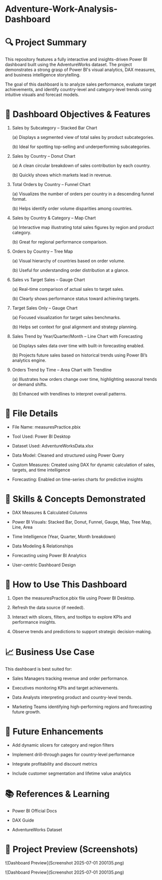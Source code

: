 # Adventure-Work-Analysis-Dashboard
# 🔍 Project Summary
This repository features a fully interactive and insights-driven Power BI dashboard built using the AdventureWorks dataset. The project demonstrates a strong grasp of Power BI's visual analytics, DAX measures, and business intelligence storytelling.

The goal of this dashboard is to analyze sales performance, evaluate target achievements, and identify country-level and category-level trends using intuitive visuals and forecast models.

# 📌 Dashboard Objectives & Features
1. Sales by Subcategory – Stacked Bar Chart
   
     (a) Displays a segmented view of total sales by product subcategories.
 
     (b) Ideal for spotting top-selling and underperforming subcategories.

2. Sales by Country – Donut Chart

     (a) A clean circular breakdown of sales contribution by each country.

     (b) Quickly shows which markets lead in revenue.

3. Total Orders by Country – Funnel Chart

     (a) Visualizes the number of orders per country in a descending funnel format.

     (b) Helps identify order volume disparities among countries.

4. Sales by Country & Category – Map Chart

      (a) Interactive map illustrating total sales figures by region and product category.

      (b) Great for regional performance comparison.

5. Orders by Country – Tree Map

      (a) Visual hierarchy of countries based on order volume.

      (b) Useful for understanding order distribution at a glance.

6. Sales vs Target Sales – Gauge Chart

      (a) Real-time comparison of actual sales to target sales.

      (b) Clearly shows performance status toward achieving targets.

7. Target Sales Only – Gauge Chart

      (a) Focused visualization for target sales benchmarks.

      (b) Helps set context for goal alignment and strategy planning.

8. Sales Trend by Year/Quarter/Month – Line Chart with Forecasting

      (a) Displays sales data over time with built-in forecasting enabled.

      (b) Projects future sales based on historical trends using Power BI’s analytics engine.

10. Orders Trend by Time – Area Chart with Trendline

      (a) Illustrates how orders change over time, highlighting seasonal trends or demand shifts.

       (b) Enhanced with trendlines to interpret overall patterns.

# 📁 File Details
* File Name: measuresPractice.pbix

* Tool Used: Power BI Desktop

* Dataset Used: AdventureWorksData.xlsx

* Data Model: Cleaned and structured using Power Query

* Custom Measures: Created using DAX for dynamic calculation of sales, targets, and time intelligence

* Forecasting: Enabled on time-series charts for predictive insights

# 🧠 Skills & Concepts Demonstrated
* DAX Measures & Calculated Columns

* Power BI Visuals: Stacked Bar, Donut, Funnel, Gauge, Map, Tree Map, Line, Area

* Time Intelligence (Year, Quarter, Month breakdown)

* Data Modeling & Relationships

* Forecasting using Power BI Analytics

* User-centric Dashboard Design

# 🚀 How to Use This Dashboard
1. Open the measuresPractice.pbix file using Power BI Desktop.

2. Refresh the data source (if needed).

3. Interact with slicers, filters, and tooltips to explore KPIs and performance insights.

4. Observe trends and predictions to support strategic decision-making.

# 📈 Business Use Case
This dashboard is best suited for:

* Sales Managers tracking revenue and order performance.

* Executives monitoring KPIs and target achievements.

* Data Analysts interpreting product and country-level trends.

* Marketing Teams identifying high-performing regions and forecasting future growth.

# 📌 Future Enhancements
* Add dynamic slicers for category and region filters

* Implement drill-through pages for country-level performance

* Integrate profitability and discount metrics

* Include customer segmentation and lifetime value analytics

# 📚 References & Learning
* Power BI Official Docs

* DAX Guide

* AdventureWorks Dataset 

# 📎 Project Preview (Screenshots)
![Dashboard Preview](Screenshot 2025-07-01 200135.png)


![Dashboard Preview](Screenshot 2025-07-01 200135.png)
